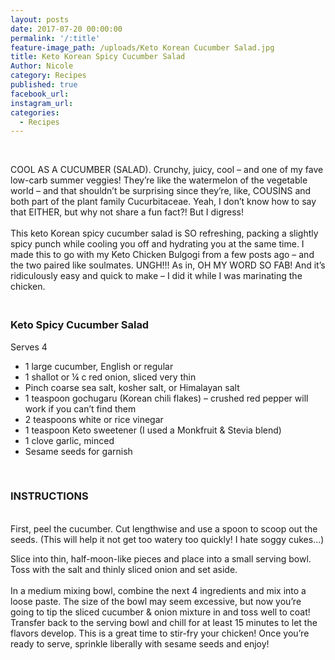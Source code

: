 ```yaml
---
layout: posts
date: 2017-07-20 00:00:00
permalink: '/:title'
feature-image_path: /uploads/Keto Korean Cucumber Salad.jpg
title: Keto Korean Spicy Cucumber Salad
Author: Nicole
category: Recipes
published: true
facebook_url:
instagram_url:
categories:
  - Recipes
---
```


&nbsp;

COOL AS A CUCUMBER (SALAD). Crunchy, juicy, cool – and one of my fave low-carb summer veggies! They’re like the watermelon of the vegetable world – and that shouldn’t be surprising since they’re, like, COUSINS and both part of the plant family Cucurbitaceae. Yeah, I don’t know how to say that EITHER, but why not share a fun fact?! But I digress!<br><br>This keto Korean spicy cucumber salad is SO refreshing, packing a slightly spicy punch while cooling you off and hydrating you at the same time. I made this to go with my Keto Chicken Bulgogi from a few posts ago – and the two paired like soulmates. UNGH!!! As in, OH MY WORD SO FAB! And it’s ridiculously easy and quick to make – I did it while I was marinating the chicken.

### <br>Keto Spicy Cucumber Salad

Serves 4

* 1 large cucumber, English or regular
* 1 shallot or ¼ c red onion, sliced very thin
* Pinch coarse sea salt, kosher salt, or Himalayan salt
* 1 teaspoon gochugaru (Korean chili flakes) – crushed red pepper will work if you can’t find them
* 2 teaspoons white or rice vinegar
* 1 teaspoon Keto sweetener (I used a Monkfruit & Stevia blend)
* 1 clove garlic, minced
* Sesame seeds for garnish

&nbsp;

### INSTRUCTIONS

<br>First, peel the cucumber. Cut lengthwise and use a spoon to scoop out the seeds. (This will help it not get too watery too quickly! I hate soggy cukes…)

Slice into thin, half-moon-like pieces and place into a small serving bowl. Toss with the salt and thinly sliced onion and set aside.<br><br>In a medium mixing bowl, combine the next 4 ingredients and mix into a loose paste. The size of the bowl may seem excessive, but now you’re going to tip the sliced cucumber & onion mixture in and toss well to coat! Transfer back to the serving bowl and chill for at least 15 minutes to let the flavors develop. This is a great time to stir-fry your chicken! Once you’re ready to serve, sprinkle liberally with sesame seeds and enjoy!